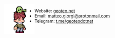 <!-- Links list -->
[geoteo]: https://www.geoteo.net
[protonmail]: mailto:matteo.giorgi@protonmail.com
[telegram]: https://t.me/geoteodotnet
<!-- Links list -->

<!--
![](assets/scrot.png)
-->


<img align="left" width="100" src="assets/alien.gif">

- Website: [geoteo.net][geoteo]
- Email: [matteo.giorgi@protonmail.com][protonmail]
- Telegram: [t.me/geoteodotnet][telegram]


<!--
[![Top Langs](https://github-readme-stats.vercel.app/api/top-langs/?username=matteogiorgi&show_icons=true&theme=dracula&layout=compact)](https://github.com/anuraghazra/github-readme-stats)
-->
